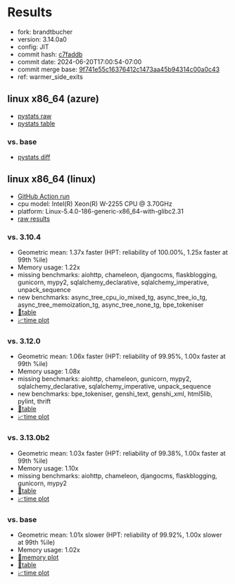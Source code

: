 # Results

- fork: brandtbucher
- version: 3.14.0a0
- config: JIT
- commit hash: [c7faddb](https://github.com/brandtbucher/cpython/commit/c7faddb)
- commit date: 2024-06-20T17:00:54-07:00
- commit merge base: [9f741e55c16376412c1473aa45b94314c00a0c43](https://github.com/brandtbucher/cpython/commit/9f741e55c16376412c1473aa45b94314c00a0c43)
- ref: warmer_side_exits

## linux x86_64 (azure)

- [pystats raw](bm-20240620-azure-x86_64-brandtbucher-warmer_side_exits-3.14.0a0-c7faddb-pystats.json)
- [pystats table](bm-20240620-azure-x86_64-brandtbucher-warmer_side_exits-3.14.0a0-c7faddb-pystats.md)

### vs. base

- [pystats diff](bm-20240620-azure-x86_64-brandtbucher-warmer_side_exits-3.14.0a0-c7faddb-pystats-vs-base.md)

## linux x86_64 (linux)

- [GitHub Action run](https://github.com/faster-cpython/benchmarking/actions/runs/9608497895)
- cpu model: Intel(R) Xeon(R) W-2255 CPU @ 3.70GHz
- platform: Linux-5.4.0-186-generic-x86_64-with-glibc2.31
- [raw results](bm-20240620-linux-x86_64-brandtbucher-warmer_side_exits-3.14.0a0-c7faddb.json)

### vs. 3.10.4

- Geometric mean: 1.37x faster (HPT: reliability of 100.00%, 1.25x faster at 99th %ile)
- Memory usage: 1.22x
- missing benchmarks: aiohttp, chameleon, djangocms, flaskblogging, gunicorn, mypy2, sqlalchemy_declarative, sqlalchemy_imperative, unpack_sequence
- new benchmarks: async_tree_cpu_io_mixed_tg, async_tree_io_tg, async_tree_memoization_tg, async_tree_none_tg, bpe_tokeniser
- [📄table](bm-20240620-linux-x86_64-brandtbucher-warmer_side_exits-3.14.0a0-c7faddb-vs-3.10.4.md)
- [📈time plot](bm-20240620-linux-x86_64-brandtbucher-warmer_side_exits-3.14.0a0-c7faddb-vs-3.10.4.svg)

### vs. 3.12.0

- Geometric mean: 1.06x faster (HPT: reliability of 99.95%, 1.00x faster at 99th %ile)
- Memory usage: 1.08x
- missing benchmarks: aiohttp, chameleon, gunicorn, mypy2, sqlalchemy_declarative, sqlalchemy_imperative, unpack_sequence
- new benchmarks: bpe_tokeniser, genshi_text, genshi_xml, html5lib, pylint, thrift
- [📄table](bm-20240620-linux-x86_64-brandtbucher-warmer_side_exits-3.14.0a0-c7faddb-vs-3.12.0.md)
- [📈time plot](bm-20240620-linux-x86_64-brandtbucher-warmer_side_exits-3.14.0a0-c7faddb-vs-3.12.0.svg)

### vs. 3.13.0b2

- Geometric mean: 1.03x faster (HPT: reliability of 99.38%, 1.00x faster at 99th %ile)
- Memory usage: 1.10x
- missing benchmarks: aiohttp, chameleon, djangocms, flaskblogging, gunicorn, mypy2
- [📄table](bm-20240620-linux-x86_64-brandtbucher-warmer_side_exits-3.14.0a0-c7faddb-vs-3.13.0b2.md)
- [📈time plot](bm-20240620-linux-x86_64-brandtbucher-warmer_side_exits-3.14.0a0-c7faddb-vs-3.13.0b2.svg)

### vs. base

- Geometric mean: 1.01x slower (HPT: reliability of 99.92%, 1.00x slower at 99th %ile)
- Memory usage: 1.02x
- [🧠memory plot](bm-20240620-linux-x86_64-brandtbucher-warmer_side_exits-3.14.0a0-c7faddb-vs-base-mem.svg)
- [📄table](bm-20240620-linux-x86_64-brandtbucher-warmer_side_exits-3.14.0a0-c7faddb-vs-base.md)
- [📈time plot](bm-20240620-linux-x86_64-brandtbucher-warmer_side_exits-3.14.0a0-c7faddb-vs-base.svg)

